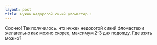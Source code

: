 ```yaml
---
layout: post 
title: Нужен недорогой синий фломастер ! 
--- 
```

Срочно! Так получилось, что нужен недорогой синий фломастер и желательно как можно скорее, максимум 2-3 дня подожду. Где взять можно?
